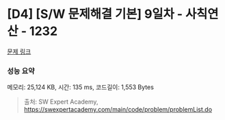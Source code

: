# [D4] [S/W 문제해결 기본] 9일차 - 사칙연산 - 1232 

[문제 링크](https://swexpertacademy.com/main/code/problem/problemDetail.do?contestProbId=AV141J8KAIcCFAYD) 

### 성능 요약

메모리: 25,124 KB, 시간: 135 ms, 코드길이: 1,553 Bytes



> 출처: SW Expert Academy, https://swexpertacademy.com/main/code/problem/problemList.do